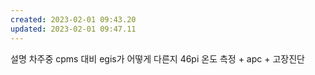 ```yaml
---
created: 2023-02-01 09:43.20
updated: 2023-02-01 09:47.11
---
```

설명 차주중
cpms 대비 egis가 어떻게 다른지
46pi 온도 측정 + apc + 고장진단
